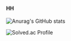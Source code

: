 #### HH
![Anurag's GitHub stats](https://github-readme-stats.vercel.app/api?username=keemgdeok&show_icons=true&theme=dark)

![[Solved.ac Profile](http://mazassumnida.wtf/api/v2/generate_badge?boj=keemgdeok)](https://solved.ac/keemgdeok/)

<!--
**keemgdeok/keemgdeok** is a ✨ _special_ ✨ repository because its `README.md` (this file) appears on your GitHub profile.

Here are some ideas to get you started:
![Anurag's GitHub stats](https://github-readme-stats.vercel.app/api?username=사용자ID&show_icons=true&theme=radical)
- 🔭 I’m currently working on ...
- 🌱 I’m currently learning ...
- 👯 I’m looking to collaborate on ...
- 🤔 I’m looking for help with ...
- 💬 Ask me about ...
- 📫 How to reach me: ...
- 😄 Pronouns: ...
- ⚡ Fun fact: ...
-->
